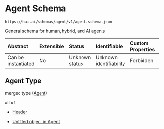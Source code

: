 # Agent Schema

```txt
https://hai.ai/schemas/agent/v1/agent.schema.json
```

General schema for human, hybrid, and AI agents

| Abstract            | Extensible | Status         | Identifiable            | Custom Properties | Additional Properties | Access Restrictions | Defined In                                                                           |
| :------------------ | :--------- | :------------- | :---------------------- | :---------------- | :-------------------- | :------------------ | :----------------------------------------------------------------------------------- |
| Can be instantiated | No         | Unknown status | Unknown identifiability | Forbidden         | Allowed               | none                | [agent.schema.json](../../schemas/agent/v1/agent.schema.json "open original schema") |

## Agent Type

merged type ([Agent](agent.md))

all of

* [Header](task-allof-header.md "check type definition")

* [Untitled object in Agent](agent-allof-1.md "check type definition")
